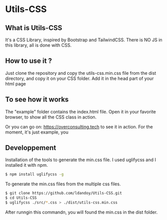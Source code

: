 # Utils-CSS

## What is Utils-CSS

It's a CSS Library, inspired by Bootstrap and TailwindCSS. There is NO JS in this library, all is done with CSS.


## How to use it ?

Just clone the repository and copy the utils-css.min.css file from the dist directory, and copy it on your CSS folder.
Add it in the head part of your html page

<link href="/css/utils-css.min.css" rel="stylesheet" />


## To see how it works

The "example" folder contains the index.html file. Open it in your favorite browser, to show all the CSS class in action.

Or you can go on: https://overconsulting.tech to see it in action. For the moment, it's just example, you 


## Developpement

Installation of the tools to generate the min.css file. I used uglifycss and I installed it with npm.

```bash
$ npm install uglifycss -g
```
To generate the min.css files from the multiple css files.

```bash
$ git clone https://github.com/ldandoy/Utils-CSS.git
$ cd Utils-CSS
$ uglifycss ./src/*.css > ./dist/utils-css.min.css
```
After runngin this commandn, you will found the min.css in the dist folder.